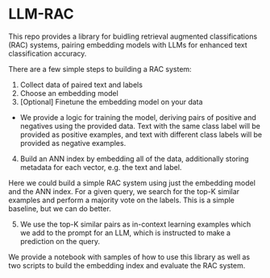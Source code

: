 # LLM-RAC

This repo provides a library for buidling retrieval augmented classifications (RAC) systems, pairing embedding models with LLMs for enhanced text classification accuracy.

There are a few simple steps to building a RAC system:

1. Collect data of paired text and labels
2. Choose an embedding model
3. [Optional] Finetune the embedding model on your data
- We provide a logic for training the model, deriving pairs of positive and negatives using the provided data. Text with the same class label will be provided as positive examples, and text with different class labels will be provided as negative examples.
4. Build an ANN index by embedding all of the data, additionally storing metadata for each vector, e.g. the text and label.

Here we could build a simple RAC system using just the embedding model and the ANN index. For a given query, we search for the top-K similar examples and perform a majority vote on the labels. This is a simple baseline, but we can do better.

5. We use the top-K similar pairs as in-context learning examples which we add to the prompt for an LLM, which is instructed to make a prediction on the query.

We provide a notebook with samples of how to use this library as well as two scripts to build the embedding index and evaluate the RAC system.
